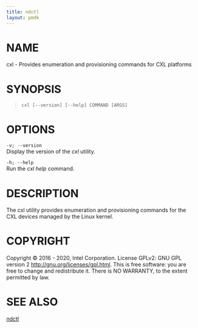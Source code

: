 ```yaml
---
title: ndctl
layout: pmdk
---
```


# NAME

cxl - Provides enumeration and provisioning commands for CXL platforms

# SYNOPSIS

>     cxl [--version] [--help] COMMAND [ARGS]

# OPTIONS

`-v; --version`  
Display the version of the *cxl* utility.

`-h; --help`  
Run the *cxl help* command.

# DESCRIPTION

The cxl utility provides enumeration and provisioning commands for the
CXL devices managed by the Linux kernel.

# COPYRIGHT

Copyright © 2016 - 2020, Intel Corporation. License GPLv2: GNU GPL
version 2 <http://gnu.org/licenses/gpl.html>. This is free software: you
are free to change and redistribute it. There is NO WARRANTY, to the
extent permitted by law.

# SEE ALSO

[ndctl](ndctl.md)

